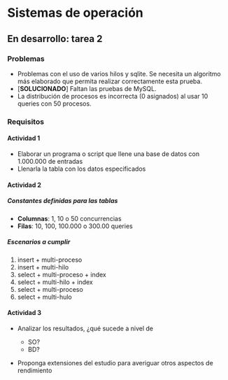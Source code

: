 # Sistemas de operación

## En desarrollo: tarea 2

### Problemas 
* Problemas con el uso de varios hilos y sqlite. Se necesita un algoritmo más elaborado que permita realizar correctamente esta prueba.
* [**SOLUCIONADO**] Faltan las pruebas de MySQL.
* La distribución de procesos es incorrecta (0 asignados) al usar 10 queries con 50 procesos.

### Requisitos
#### Actividad 1
* Elaborar un programa o script que llene una base de datos con 1.000.000 de entradas
* Llenarla la tabla con los datos especificados

#### Actividad 2
##### Constantes definidas para las tablas
* **Columnas**: 1, 10 o 50 concurrencias
* **Filas**: 10, 100, 100.000 o 300.00 queries

##### Escenarios a cumplir
1. insert + multi-proceso
2. insert + multi-hilo
3. select + multi-proceso + index
4. select + multi-hilo + index
5. select + multi-proceso
6. select + multi-hulo

#### Actividad 3
* Analizar los resultados, ¿qué sucede a nivel de
  * SO?
  * BD?

* Proponga extensiones del estudio para averiguar otros aspectos de rendimiento